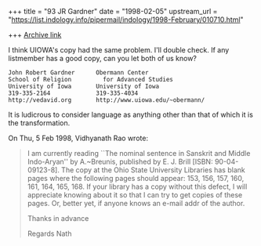 +++
title = "93 JR Gardner"
date = "1998-02-05"
upstream_url = "https://list.indology.info/pipermail/indology/1998-February/010710.html"

+++
[Archive link](https://list.indology.info/pipermail/indology/1998-February/010710.html)

I think UIOWA's copy had the same problem.  I'll double check.
If any listmember has a good copy, can you let both of us know?

~~~~~~~~~~~~~~~~~~~~~~~~~~~~~~~~~~~~~~~~~~~~~~~~~~~~~~~~~
John Robert Gardner      Obermann Center
School of Religion         for Advanced Studies
University of Iowa       University of Iowa
319-335-2164             319-335-4034
http://vedavid.org       http://www.uiowa.edu/~obermann/
~~~~~~~~~~~~~~~~~~~~~~~~~~~~~~~~~~~~~~~~~~~~~~~~~~~~~~~~~
It is ludicrous to consider language as anything other
than that of which it is the transformation.

On Thu, 5 Feb 1998, Vidhyanath Rao wrote:

> I am currently reading ``The nominal sentence in Sanskrit and Middle
> Indo-Aryan'' by A.~Breunis, published by E. J. Brill [ISBN: 90-04-09123-8].
> The copy at the Ohio State University Libraries has blank pages where the
> following pages should appear: 153, 156, 157, 160, 161, 164, 165, 168. If
> your library has a copy without this defect, I will appreciate knowing
> about it so that I can try to get copies of these pages. Or, better yet,
> if anyone knows an e-mail addr of the author.
>
> Thanks in advance
>
> Regards
> Nath
>



